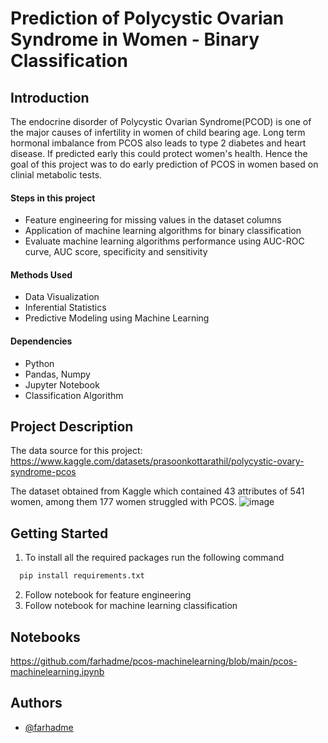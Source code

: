 # Prediction of Polycystic Ovarian Syndrome in Women - Binary Classification

## Introduction 
The endocrine disorder of Polycystic Ovarian Syndrome(PCOD) is one of the major causes of infertility in women of child bearing age.
Long term hormonal imbalance from PCOS also leads to type 2 diabetes and heart disease. If predicted early this could protect women's  health. 
Hence the goal of this project was to do early prediction of PCOS in women based on clinial 
metabolic tests.

#### Steps in this project

- Feature engineering for missing values in the dataset columns
- Application of machine learning algorithms for binary classification
- Evaluate machine learning algorithms performance using AUC-ROC curve, AUC score, specificity and sensitivity

#### Methods Used
- Data Visualization
- Inferential Statistics
- Predictive Modeling using Machine Learning








#### Dependencies
- Python
- Pandas, Numpy
- Jupyter Notebook
- Classification Algorithm
## Project Description
The data source for this project: 
https://www.kaggle.com/datasets/prasoonkottarathil/polycystic-ovary-syndrome-pcos

The dataset obtained from Kaggle which contained 43 attributes of 541 women, among them 177 women struggled with PCOS.
![image](https://user-images.githubusercontent.com/19810815/190255996-62775eb4-7235-4b15-bf18-f57aa0bb5858.png)



## Getting Started
 
1. To install all the required packages run the following command

```bash
  pip install requirements.txt
```
2. Follow notebook for feature engineering 
3. Follow notebook for machine learning classification
## Notebooks
https://github.com/farhadme/pcos-machinelearning/blob/main/pcos-machinelearning.ipynb
## Authors

- [@farhadme](https://www.github.com/farhadme)
 
